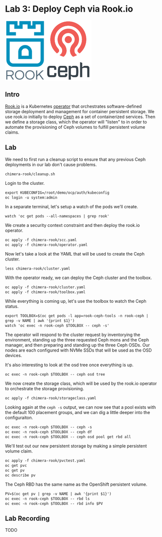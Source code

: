 # Lab 3: Deploy Ceph via Rook.io

<img src="images/rook_logo.png" alt="Rook Logo" height="200px"><img src="images/ceph_logo.png" alt="Ceph Logo" height="200px">

## Intro
[Rook.io](https://rook.io/) is a Kubernetes [operator](https://coreos.com/operators/) that orchestrates software-defined storage deployment and management for container persistent storage. We use rook.io initially to deploy [Ceph](https://ceph.com/) as a set of containerized services. Then we define a storage class, which the operator will "listen" to in order to automate the provisioning of Ceph volumes to fulfill persistent volume claims.

## Lab

We need to first run a cleanup script to ensure that any previous Ceph deployments in our lab don't cause problems.
```
chimera-rook/cleanup.sh
```

Login to the cluster.
```
export KUBECONFIG=/root/demo/ocp/auth/kubeconfig
oc login -u system:admin
```

In a separate terminal, let's setup a watch of the pods we'll create.
```
watch 'oc get pods --all-namespaces | grep rook'
```

We create a security context constraint and then deploy the rook.io operator.
```
oc apply -f chimera-rook/scc.yaml 
oc apply -f chimera-rook/operator.yaml 
```

Now let's take a look at the YAML that will be used to create the Ceph cluster.
```
less chimera-rook/cluster.yaml
```

With the operator ready, we can deploy the Ceph cluster and the toolbox.
```
oc apply -f chimera-rook/cluster.yaml 
oc apply -f chimera-rook/toolbox.yaml 
```

While everything is coming up, let's use the toolbox to watch the Ceph status.
```
export TOOLBOX=$(oc get pods -l app=rook-ceph-tools -n rook-ceph | grep -v NAME | awk '{print $1}')
watch 'oc exec -n rook-ceph $TOOLBOX -- ceph -s'
```

The operator will respond to the cluster request by inventorying the environment, standing up the three requested Ceph mons and the Ceph manager, and then preparing and standing up the three Ceph OSDs. Our nodes are each configured with NVMe SSDs that will be used as the OSD devices.

It's also interesting to look at the osd tree once everything is up.
```
oc exec -n rook-ceph $TOOLBOX -- ceph osd tree
```

We now create the storage class, which will be used by the rook.io operator to orchestrate the storage provisioning.
```
oc apply -f chimera-rook/storageclass.yaml
```

Looking again at the `ceph -s` output, we can now see that a pool exists with the default 100 placement groups, and we can dig a little deeper into the configuraiton.
```
oc exec -n rook-ceph $TOOLBOX -- ceph -s
oc exec -n rook-ceph $TOOLBOX -- ceph df
oc exec -n rook-ceph $TOOLBOX -- ceph osd pool get rbd all
```

We'll test out our new persistent storage by making a simple persistent volume claim.
```
oc apply -f chimera-rook/pvctest.yaml
oc get pvc
oc get pv
oc describe pv
```

The Ceph RBD has the same name as the OpenShift persistent volume.
```
PV=$(oc get pv | grep -v NAME | awk '{print $1}')
oc exec -n rook-ceph $TOOLBOX -- rbd ls
oc exec -n rook-ceph $TOOLBOX -- rbd info $PV
```

## Lab Recording
TODO
